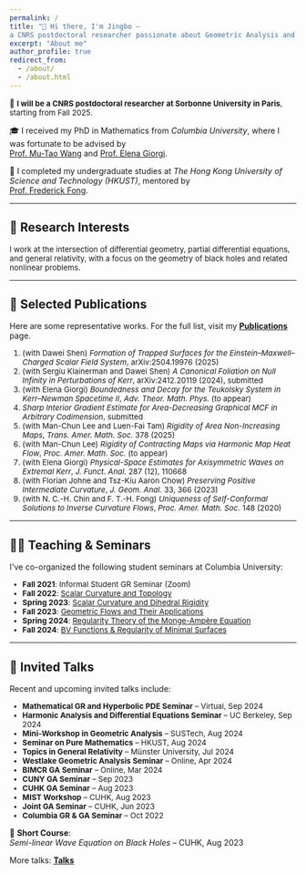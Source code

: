 ```yaml
---
permalink: /
title: "👋 Hi there, I'm Jingbo —  
a CNRS postdoctoral researcher passionate about Geometric Analysis and General Relativity"
excerpt: "About me"
author_profile: true
redirect_from: 
  - /about/
  - /about.html
---
```


<span style="font-size:95%">🗼</span> <span style="font-size:95%"><strong>I will be a CNRS postdoctoral researcher at Sorbonne University in Paris</strong>, starting from Fall 2025.</span>  

🎓 I received my PhD in Mathematics from <em>Columbia University</em>, where I was fortunate to be advised by  
<a href="http://www.math.columbia.edu/~mtwang/">Prof. Mu-Tao Wang</a> and <a href="http://www.math.columbia.edu/~egiorgi/">Prof. Elena Giorgi</a>.

🏫 I completed my undergraduate studies at <em>The Hong Kong University of Science and Technology (HKUST)</em>, mentored by  
<a href="https://frederickfong.me">Prof. Frederick Fong</a>.

---

## 🧠 Research Interests

<span style="font-size:95%">I work at the intersection of differential geometry, partial differential equations, and general relativity, with a focus on the geometry of black holes and related nonlinear problems.</span>

---

## 📄 Selected Publications

Here are some representative works. For the full list, visit my [<strong>Publications</strong>](https://jingbowanmath.github.io/publications/) page.

<ol style="font-size:95%">
<li>(with Dawei Shen) <em>Formation of Trapped Surfaces for the Einstein–Maxwell–Charged Scalar Field System</em>, arXiv:2504.19976 (2025)</li>
<li>(with Sergiu Klainerman and Dawei Shen) <em>A Canonical Foliation on Null Infinity in Perturbations of Kerr</em>, arXiv:2412.20119 (2024), submitted</li>
<li>(with Elena Giorgi) <em>Boundedness and Decay for the Teukolsky System in Kerr–Newman Spacetime II</em>, <em>Adv. Theor. Math. Phys.</em> (to appear)</li>
<li><em>Sharp Interior Gradient Estimate for Area-Decreasing Graphical MCF in Arbitrary Codimension</em>, submitted</li>
<li>(with Man-Chun Lee and Luen-Fai Tam) <em>Rigidity of Area Non-Increasing Maps</em>, <em>Trans. Amer. Math. Soc.</em> 378 (2025)</li>
<li>(with Man-Chun Lee) <em>Rigidity of Contracting Maps via Harmonic Map Heat Flow</em>, <em>Proc. Amer. Math. Soc.</em> (to appear)</li>
<li>(with Elena Giorgi) <em>Physical-Space Estimates for Axisymmetric Waves on Extremal Kerr</em>, <em>J. Funct. Anal.</em> 287 (12), 110668</li>
<li>(with Florian Johne and Tsz-Kiu Aaron Chow) <em>Preserving Positive Intermediate Curvature</em>, <em>J. Geom. Anal.</em> 33, 366 (2023)</li>
<li>(with N. C.-H. Chin and F. T.-H. Fong) <em>Uniqueness of Self-Conformal Solutions to Inverse Curvature Flows</em>, <em>Proc. Amer. Math. Soc.</em> 148 (2020)</li>
</ol>

---

## 🧑‍🏫 Teaching & Seminars

I've co-organized the following student seminars at Columbia University:

<ul style="font-size:95%">
<li><strong>Fall 2021</strong>: Informal Student GR Seminar (Zoom)</li>
<li><strong>Fall 2022</strong>: <a href="https://math.columbia.edu/~axu/seminars/scalar-curvature-seminar-post/">Scalar Curvature and Topology</a></li>
<li><strong>Spring 2023</strong>: <a href="http://math.columbia.edu/~ypharry/seminar/dihedral-rigidity.html">Scalar Curvature and Dihedral Rigidity</a></li>
<li><strong>Fall 2023</strong>: <a href="http://math.columbia.edu/~ypharry/seminar/mcf">Geometric Flows and Their Applications</a></li>
<li><strong>Spring 2024</strong>: <a href="https://www.math.columbia.edu/~ypharry/seminar/ma">Regularity Theory of the Monge-Ampère Equation</a></li>
<li><strong>Fall 2024</strong>: <a href="https://www.math.columbia.edu/~jingbowan/StudentPDEfall2024">BV Functions & Regularity of Minimal Surfaces</a></li>
</ul>

---

## 🎤 Invited Talks

Recent and upcoming invited talks include:

<ul style="font-size:95%">
<li><strong>Mathematical GR and Hyperbolic PDE Seminar</strong> – Virtual, Sep 2024</li>
<li><strong>Harmonic Analysis and Differential Equations Seminar</strong> – UC Berkeley, Sep 2024</li>
<li><strong>Mini-Workshop in Geometric Analysis</strong> – SUSTech, Aug 2024</li>
<li><strong>Seminar on Pure Mathematics</strong> – HKUST, Aug 2024</li>
<li><strong>Topics in General Relativity</strong> – Münster University, Jul 2024</li>
<li><strong>Westlake Geometric Analysis Seminar</strong> – Online, Apr 2024</li>
<li><strong>BIMCR GA Seminar</strong> – Online, Mar 2024</li>
<li><strong>CUNY GA Seminar</strong> – Sep 2023</li>
<li><strong>CUHK GA Seminar</strong> – Aug 2023</li>
<li><strong>MIST Workshop</strong> – CUHK, Aug 2023</li>
<li><strong>Joint GA Seminar</strong> – CUHK, Jun 2023</li>
<li><strong>Columbia GR & GA Seminar</strong> – Oct 2022</li>
</ul>

📘 **Short Course**:  
<em>Semi-linear Wave Equation on Black Holes</em> – CUHK, Aug 2023

More talks: [<strong>Talks</strong>](https://jingbowanmath.github.io/talks/)
